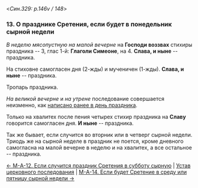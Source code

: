 
<*Син.329: p.146v / 148*>

### 13. О празднике Сретения, если будет в понедельник сырной недели

*В неделю мясопустную на малой вечерне* на **Господи воззвах** стихиры праздника -- 
3, глас 1-й: **Глаголи Симеоне**, на 4. 
**Слава, и ныне** -- праздника. 

На стиховне самогласен дня (2-жды) и мученичен (1-жды). 
**Слава, и ныне** -- праздника. 

Тропарь праздника. 

*На великой вечерне* и *на утрене* последование совершается неизменно, 
как [написано ранее в день праздника](../../../02_february/02_02_SAB.ru.md). 

Только на хвалитех после пения четырех стихир праздника на **Славу** 
говорится самогласен дня. **И ныне** -- праздника. 

Так же бывает, если случится во вторник или в четверг сырной недели. 
Триодь же на сырной неделе в праздник не поется, кроме дневного самогласна 
на малой вечерне в неделю и на хвалитех, а все остальное -- праздника.

[← М-A-12. Если случится праздник Сретения в субботу сырную](m_329_012.md)
| [Устав церковного последования](README.md)
| [М-A-14. Если будет Сретение в среду или пятницу сырной недели  →](m_329_014.md)
